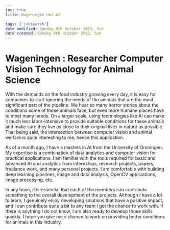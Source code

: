 ```yaml
---
toc: true
title: Wageningen Uni AI

tags: ['jobsearch']
date modified: Sunday 8th October 2023, Sun
date created: Sunday 8th October 2023, Sun
---
```


# Wageningen : Researcher Computer Vision Technology for Animal Science

With the demands on the food industry growing every day, it is easy for companies to start ignoring the needs of the animals that are the most significant part of the pipeline. We hear so many horror stories about the conditions some of these animals face, but even more humane places have to meet many needs. On a larger scale, using technologies like AI can make it much less labor-intensive to provide suitable conditions for these animals and make sure they live as close to their original lives in nature as possible. That being said, the intersection between computer vision and animal welfare is quite interesting to me, hence this application.

As of a month ago, I have a masters in AI from the University of Groningen. My expertise is a combination of data analytics and computer vision for practical applications. I am familiar with the tools required for basic and advanced AI and analytics from internships, research projects, papers, freelance work, and many personal projects. I am comfortable with building deep learning pipelines, image and data analysis, OpenCV applications, image processing, etc. 

In any team, it is essential that each of the members can contribute something to the overall development of the projects. Although I have a lot to learn, I genuinely enjoy developing solutions that have a positive impact, and I can contribute quite a bit to any team I get the chance to work with. If there is anything I do not know, I am also ready to develop those skills quickly. I hope you give me a chance to work on providing better conditions for animals in this industry. 
